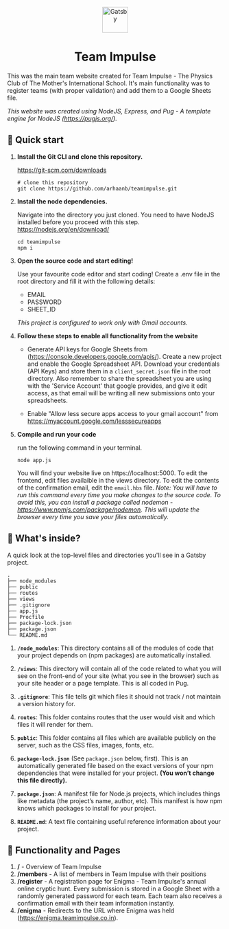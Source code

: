 <p align="center">
  <a href="https://www.gatsbyjs.org">
    <img alt="Gatsby" src="https://i.postimg.cc/mZKwxvc0/IMG-20191102-WA0002.jpg" width="60" />
  </a>
</p>
<h1 align="center">
  Team Impulse
</h1>

This was the main team website created for Team Impulse - The Physics Club of The Mother's International School. It's main functionality was to register teams (with proper validation) and add them to a Google Sheets file.

_This website was created using NodeJS, Express, and Pug - A template engine for NodeJS (https://pugjs.org/)._

## 🚀 Quick start

1.  **Install the Git CLI and clone this repository.**

    https://git-scm.com/downloads
    ```shell
    # clone this repository
    git clone https://github.com/arhaanb/teamimpulse.git
    ```

1.  **Install the node dependencies.**

    Navigate into the directory you just cloned. You need to have NodeJS installed before you proceed with this step.
    https://nodejs.org/en/download/

    ```shell
    cd teamimpulse
    npm i 
    ```

1.  **Open the source code and start editing!**

    Use your favourite code editor and start coding! Create a .env file in the root directory and fill it with the following details:
      - EMAIL
      - PASSWORD
      - SHEET_ID

    _This project is configured to work only with Gmail accounts._

1. **Follow these steps to enable all functionality from the website**

    - Generate API keys for Google Sheets from (https://console.developers.google.com/apis/). Create a new project and enable the Google Spreadsheet API. Download your credentials (API Keys) and store them in a `client_secret.json` file in the root directory. Also remember to share the spreadsheet you are using with the 'Service Account' that google provides, and give it edit access, as that email will be writing all new submissions onto your spreadsheets.

    - Enable "Allow less secure apps access to your gmail account" from https://myaccount.google.com/lesssecureapps

1. **Compile and run your code**

    run the following command in your terminal.
    ```shell
    node app.js
    ```
    You will find your website live on https://localhost:5000. To edit the frontend, edit files availaible in the views directory. To edit the contents of the confirmation email, edit the `email.hbs` file.
    _Note: You will have to run this command every time you make changes to the source code. To avoid this, you can install a package called nodemon - https://www.npmjs.com/package/nodemon. This will update the browser every time you save your files automatically._

## 🧐 What's inside?

A quick look at the top-level files and directories you'll see in a Gatsby project.

    .
    ├── node_modules
    ├── public
    ├── routes
    ├── views
    ├── .gitignore
    ├── app.js
    ├── Procfile
    ├── package-lock.json
    ├── package.json
    └── README.md

1.  **`/node_modules`**: This directory contains all of the modules of code that your project depends on (npm packages) are automatically installed.

2.  **`/views`**: This directory will contain all of the code related to what you will see on the front-end of your site (what you see in the browser) such as your site header or a page template. This is all coded in Pug.

3.  **`.gitignore`**: This file tells git which files it should not track / not maintain a version history for.

4.  **`routes`**: This folder contains routes that the user would visit and which files it will render for them.

5.  **`public`**: This folder contains all files which are available publicly on the server, such as the CSS files, images, fonts, etc.

6. **`package-lock.json`** (See `package.json` below, first). This is an automatically generated file based on the exact versions of your npm dependencies that were installed for your project. **(You won’t change this file directly).**

7. **`package.json`**: A manifest file for Node.js projects, which includes things like metadata (the project’s name, author, etc). This manifest is how npm knows which packages to install for your project.

8. **`README.md`**: A text file containing useful reference information about your project.

## 💫 Functionality and Pages

1. **/** - Overview of Team Impulse
2. **/members** - A list of members in Team Impulse with their positions
3. **/register** - A registration page for Enigma - Team Impulse's annual online cryptic hunt. Every submission is stored in a Google Sheet with a randomly generated password for each team. Each team also receives a confirmation email with their team information instantly.
4. **/enigma** - Redirects to the URL where Enigma was held (https://enigma.teamimpulse.co.in).

<!-- ## 🎓 Learning NodeJS

Looking for more guidance? Full documentation for Node is availaible on their website - https://nodejs.org/en/docs/. Here are some places to start:

- **For most developers, we recommend starting with our [in-depth tutorial for creating a site with Gatsby](https://www.gatsbyjs.org/tutorial/).** It starts with zero assumptions about your level of ability and walks through every step of the process.

- **To dive straight into code samples, head [to our documentation](https://www.gatsbyjs.org/docs/).** In particular, check out the _Guides_, _API Reference_, and _Advanced Tutorials_ sections in the sidebar. -->
